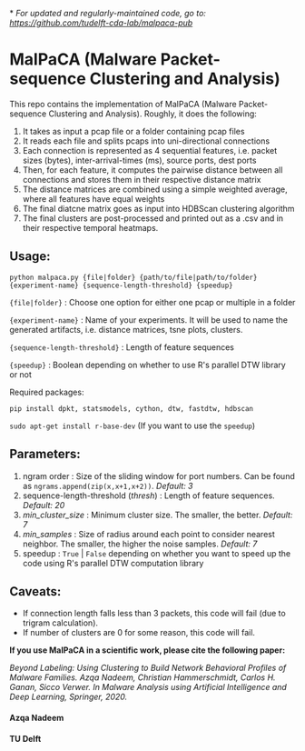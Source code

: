 \* _For updated and regularly-maintained code, go to: https://github.com/tudelft-cda-lab/malpaca-pub_ 

# MalPaCA (Malware Packet-sequence Clustering and Analysis)

This repo contains the implementation of MalPaCA (Malware Packet-sequence Clustering and Analysis). Roughly, it does the following:

1. It takes as input a pcap file or a folder containing pcap files
2. It reads each file and splits pcaps into uni-directional connections
3. Each connection is represented as 4 sequential features, i.e. packet sizes (bytes), inter-arrival-times (ms), source ports, dest ports
4. Then, for each feature, it computes the pairwise distance between all connections and stores them in their respective distance matrix
5. The distance matrices are combined using a simple weighted average, where all features have equal weights
6. The final diatcne matrix goes as input into HDBScan clustering algorithm
7. The final clusters are post-processed and printed out as a .csv and in their respective temporal heatmaps.

## Usage:
`python malpaca.py {file|folder} {path/to/file|path/to/folder} {experiment-name} {sequence-length-threshold} {speedup}`

`{file|folder}` : Choose one option for either one pcap or multiple in a folder

`{experiment-name}` : Name of your experiments. It will be used to name the generated artifacts, i.e. distance matrices, tsne plots, clusters.

`{sequence-length-threshold}` : Length of feature sequences

`{speedup}` : Boolean depending on whether to use R's parallel DTW library or not

Required packages:

`pip install dpkt, statsmodels, cython, dtw, fastdtw, hdbscan`

`sudo apt-get install r-base-dev` (If you want to use the `speedup`)

## Parameters:

1. ngram order : Size of the sliding window for port numbers. Can be found as `ngrams.append(zip(x,x+1,x+2))`. _Default: 3_
2. sequence-length-threshold (_thresh_) : Length of feature sequences. _Default: 20_
3. _min\_cluster\_size_ : Minimum cluster size. The smaller, the better. _Default: 7_
4. _min\_samples_ : Size of radius around each point to consider nearest neighbor. The smaller, the higher the noise samples. _Default: 7_
5. speedup : `True` | `False` depending on whether you want to speed up the code using R's parallel DTW computation library

## Caveats:

- If connection length falls less than 3 packets, this code will fail (due to trigram calculation).
- If number of clusters are 0 for some reason, this code will fail.

**If you use MalPaCA in a scientific work, please cite the following paper:**

_Beyond Labeling: Using Clustering to Build Network Behavioral Profiles of Malware Families. Azqa Nadeem, Christian Hammerschmidt, Carlos H. Ganan, Sicco Verwer. In Malware Analysis using Artificial Intelligence and Deep Learning, Springer, 2020._

#### Azqa Nadeem
#### TU Delft
